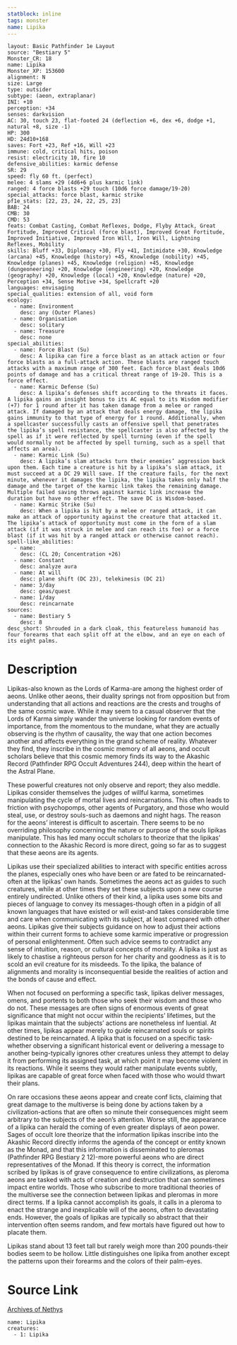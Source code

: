 ```yaml
---
statblock: inline
tags: monster
name: Lipika
---
```

```statblock
layout: Basic Pathfinder 1e Layout
source: "Bestiary 5"
Monster_CR: 18
name: Lipika
Monster_XP: 153600
alignment: N
size: Large
type: outsider
subtype: (aeon, extraplanar)
INI: +10
perception: +34
senses: darkvision
AC: 30, touch 23, flat-footed 24 (deflection +6, dex +6, dodge +1, natural +8, size -1)
HP: 300
HD: 24d10+168
saves: Fort +23, Ref +16, Will +23
immune: cold, critical hits, poison
resist: electricity 10, fire 10
defensive_abilities: karmic defense
SR: 29
speed: fly 60 ft. (perfect)
melee: 4 slams +29 (4d6+6 plus karmic link)
ranged: 4 force blasts +29 touch (10d6 force damage/19-20)
special_attacks: force blast, karmic strike
pf1e_stats: [22, 23, 24, 22, 25, 23]
BAB: 24
CMB: 30
CMD: 53
feats: Combat Casting, Combat Reflexes, Dodge, Flyby Attack, Great Fortitude, Improved Critical (force blast), Improved Great Fortitude, Improved Initiative, Improved Iron Will, Iron Will, Lightning Reflexes, Mobility
skills: Bluff +33, Diplomacy +30, Fly +41, Intimidate +30, Knowledge (arcana) +45, Knowledge (history) +45, Knowledge (nobility) +45, Knowledge (planes) +45, Knowledge (religion) +45, Knowledge (dungeoneering) +20, Knowledge (engineering) +20, Knowledge (geography) +20, Knowledge (local) +20, Knowledge (nature) +20, Perception +34, Sense Motive +34, Spellcraft +20
languages: envisaging
special_qualities: extension of all, void form
ecology:
  - name: Environment
    desc: any (Outer Planes)
  - name: Organisation
    desc: solitary
  - name: Treasure
    desc: none
special_abilities:
  - name: Force Blast (Su)
    desc: A lipika can fire a force blast as an attack action or four force blasts as a full-attack action. These blasts are ranged touch attacks with a maximum range of 300 feet. Each force blast deals 10d6 points of damage and has a critical threat range of 19-20. This is a force effect.
  - name: Karmic Defense (Su)
    desc: A lipika’s defenses shift according to the threats it faces. A lipika gains an insight bonus to its AC equal to its Wisdom modifier (+7) for 1 round after it has taken damage from a melee or ranged attack. If damaged by an attack that deals energy damage, the lipika gains immunity to that type of energy for 1 round. Additionally, when a spellcaster successfully casts an offensive spell that penetrates the lipika’s spell resistance, the spellcaster is also affected by the spell as if it were reflected by spell turning (even if the spell would normally not be affected by spell turning, such as a spell that affects an area).
  - name: Karmic Link (Su)
    desc: A lipika’s slam attacks turn their enemies’ aggression back upon them. Each time a creature is hit by a lipika’s slam attack, it must succeed at a DC 29 Will save. If the creature fails, for the next minute, whenever it damages the lipika, the lipika takes only half the damage and the target of the karmic link takes the remaining damage. Multiple failed saving throws against karmic link increase the duration but have no other effect. The save DC is Wisdom-based.
  - name: Karmic Strike (Su)
    desc: When a lipika is hit by a melee or ranged attack, it can make an attack of opportunity against the creature that attacked it. The lipika’s attack of opportunity must come in the form of a slam attack (if it was struck in melee and can reach its foe) or a force blast (if it was hit by a ranged attack or otherwise cannot reach).
spell-like_abilities:
  - name:
    desc: (CL 20; Concentration +26)
  - name: Constant
    desc: analyze aura
  - name: At will
    desc: plane shift (DC 23), telekinesis (DC 21)
  - name: 3/day
    desc: geas/quest
  - name: 1/day
    desc: reincarnate
sources:
  - name: Bestiary 5
    desc: 8
desc_short: Shrouded in a dark cloak, this featureless humanoid has four forearms that each split off at the elbow, and an eye on each of its eight palms.
```
# Description
Lipikas-also known as the Lords of Karma-are among the highest order of aeons. Unlike other aeons, their duality springs not from opposition but from understanding that all actions and reactions are the crests and troughs of the same cosmic wave. While it may seem to a casual observer that the Lords of Karma simply wander the universe looking for random events of importance, from the momentous to the mundane, what they are actually observing is the rhythm of causality, the way that one action becomes another and affects everything in the grand scheme of reality. Whatever they find, they inscribe in the cosmic memory of all aeons, and occult scholars believe that this cosmic memory finds its way to the Akashic Record (Pathfinder RPG Occult Adventures 244), deep within the heart of the Astral Plane.

 These powerful creatures not only observe and report; they also meddle. Lipikas consider themselves the judges of willful karma, sometimes manipulating the cycle of mortal lives and reincarnations. This often leads to friction with psychopomps, other agents of Purgatory, and those who would steal, use, or destroy souls-such as daemons and night hags. The reason for the aeons’ interest is difficult to ascertain. There seems to be no overriding philosophy concerning the nature or purpose of the souls lipikas manipulate. This has led many occult scholars to theorize that the lipikas’ connection to the Akashic Record is more direct, going so far as to suggest that these aeons are its agents.

 Lipikas use their specialized abilities to interact with specific entities across the planes, especially ones who have been or are fated to be reincarnated-often at the lipikas’ own hands. Sometimes the aeons act as guides to such creatures, while at other times they set these subjects upon a new course entirely undirected. Unlike others of their kind, a lipika uses some bits and pieces of language to convey its messages-though often in a pidgin of all known languages that have existed or will exist-and takes considerable time and care when communicating with its subject, at least compared with other aeons. Lipikas give their subjects guidance on how to adjust their actions within their current forms to achieve some karmic imperative or progression of personal enlightenment. Often such advice seems to contradict any sense of intuition, reason, or cultural concepts of morality. A lipika is just as likely to chastise a righteous person for her charity and goodness as it is to scold an evil creature for its misdeeds. To the lipika, the balance of alignments and morality is inconsequential beside the realities of action and the bonds of cause and effect.

 When not focused on performing a specific task, lipikas deliver messages, omens, and portents to both those who seek their wisdom and those who do not. These messages are often signs of enormous events of great significance that might not occur within the recipients’ lifetimes, but the lipikas maintain that the subjects’ actions are nonetheless inf luential. At other times, lipikas appear merely to guide reincarnated souls or spirits destined to be reincarnated. A lipika that is focused on a specific task-whether observing a significant historical event or delivering a message to another being-typically ignores other creatures unless they attempt to delay it from performing its assigned task, at which point it may become violent in its reactions. While it seems they would rather manipulate events subtly, lipikas are capable of great force when faced with those who would thwart their plans.

 On rare occasions these aeons appear and create conf licts, claiming that great damage to the multiverse is being done by actions taken by a civilization-actions that are often so minute their consequences might seem arbitrary to the subjects of the aeon’s attention. Worse still, the appearance of a lipika can herald the coming of even greater displays of aeon power. Sages of occult lore theorize that the information lipikas inscribe into the Akashic Record directly informs the agenda of the concept or entity known as the Monad, and that this information is disseminated to pleromas (Pathfinder RPG Bestiary 2 12)-more powerful aeons who are direct representatives of the Monad. If this theory is correct, the information scribed by lipikas is of grave consequence to entire civilizations, as pleroma aeons are tasked with acts of creation and destruction that can sometimes impact entire worlds. Those who subscribe to more traditional theories of the multiverse see the connection between lipikas and pleromas in more direct terms. If a lipika cannot accomplish its goals, it calls in a pleroma to enact the strange and inexplicable will of the aeons, often to devastating ends. However, the goals of lipikas are typically so abstract that their intervention often seems random, and few mortals have figured out how to placate them.

 Lipikas stand about 13 feet tall but rarely weigh more than 200 pounds-their bodies seem to be hollow. Little distinguishes one lipika from another except the patterns upon their forearms and the colors of their palm-eyes.
# Source Link
[Archives of Nethys](https://aonprd.com/MonsterDisplay.aspx?ItemName=Lipika)
```encounter-table
name: Lipika
creatures:
  - 1: Lipika
```
